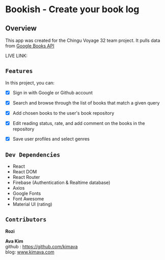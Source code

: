 # Bookish - Create your book log


## Overview

This app was created for the Chingu Voyage 32 team project. It pulls data from [Google Books API](https://developers.google.com/books)

LIVE LINK: 



## `Features`
In this project, you can:
- [X] Sign in with Google or Github account
- [X] Search and browse through the list of books that match a given query
- [X] Add chosen books to the user's book repository
- [X] Edit reading status, rate, and add comment on the books in the repository
- [X] Save user profiles and select genres 


## `Dev Dependencies`

- React
- React DOM
- React Router
- Firebase (Authentication & Realtime database)
- Axios
- Google Fonts
- Font Awesome
- Material UI (rating)



## `Contributors`
**Rozi** 

**Ava Kim** \
github : https://github.com/kimava \
blog: www.kimava.com



